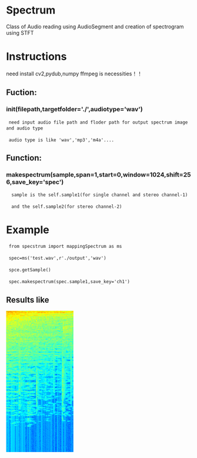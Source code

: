 # Spectrum
Class of Audio reading using AudioSegment and creation of spectrogram using STFT
# Instructions
need install cv2,pydub,numpy
ffmpeg is necessities！！ 

## Fuction: 
###    __init__(filepath,targetfolder='./',audiotype='wav') 

     need input audio file path and floder path for output spectrum image and audio type

     audio type is like 'wav','mp3','m4a'....


## Function: 
###    makespectrum(sample,span=1,start=0,window=1024,shift=256,save_key='spec')

      sample is the self.sample1(for single channel and stereo channel-1) 
      
      and the self.sample2(for stereo channel-2)


# Example

     from specstrum import mappingSpectrum as ms
     
     spec=ms('test.wav',r'./output','wav')
     
     spce.getSample()
     
     spec.makespectrum(spec.sample1,save_key='ch1')
     
## Results like
![sample](https://github.com/iamundeathbird/Spectrum/blob/master/output/ch1_0.000000.png)
     

